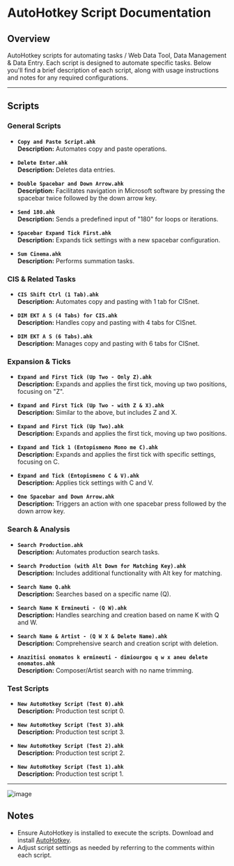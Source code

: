 # AutoHotkey Script Documentation

## Overview

AutoHotkey scripts for automating tasks / Web Data Tool, Data Management & Data Entry. Each script is designed to automate specific tasks. Below you'll find a brief description of each script, along with usage instructions and notes for any required configurations.

---

## Scripts

### General Scripts

- **`Copy and Paste Script.ahk`**  
  **Description:** Automates copy and paste operations.

- **`Delete Enter.ahk`**  
  **Description:** Deletes data entries.

- **`Double Spacebar and Down Arrow.ahk`**  
  **Description:** Facilitates navigation in Microsoft software by pressing the spacebar twice followed by the down arrow key.

- **`Send 180.ahk`**  
  **Description:** Sends a predefined input of "180" for loops or iterations.

- **`Spacebar Expand Tick First.ahk`**  
  **Description:** Expands tick settings with a new spacebar configuration.

- **`Sum Cinema.ahk`**  
  **Description:** Performs summation tasks.

### CIS & Related Tasks

- **`CIS Shift Ctrl (1 Tab).ahk`**  
  **Description:** Automates copy and pasting with 1 tab for CISnet.

- **`DIM EKT A S (4 Tabs) for CIS.ahk`**  
  **Description:** Handles copy and pasting with 4 tabs for CISnet.

- **`DIM EKT A S (6 Tabs).ahk`**  
  **Description:** Manages copy and pasting with 6 tabs for CISnet.

### Expansion & Ticks

- **`Expand and First Tick (Up Two - Only Z).ahk`**  
  **Description:** Expands and applies the first tick, moving up two positions, focusing on "Z".

- **`Expand and First Tick (Up Two - with Z & X).ahk`**  
  **Description:** Similar to the above, but includes Z and X.

- **`Expand and First Tick (Up Two).ahk`**  
  **Description:** Expands and applies the first tick, moving up two positions.

- **`Expand and Tick 1 (Entopismeno Mono me C).ahk`**  
  **Description:** Expands and applies the first tick with specific settings, focusing on C.

- **`Expand and Tick (Entopismeno C & V).ahk`**  
  **Description:** Applies tick settings with C and V.

- **`One Spacebar and Down Arrow.ahk`**  
  **Description:** Triggers an action with one spacebar press followed by the down arrow key.

### Search & Analysis

- **`Search Production.ahk`**  
  **Description:** Automates production search tasks.

- **`Search Production (with Alt Down for Matching Key).ahk`**  
  **Description:** Includes additional functionality with Alt key for matching.

- **`Search Name Q.ahk`**  
  **Description:** Searches based on a specific name (Q).

- **`Search Name K Ermineuti - (Q W).ahk`**  
  **Description:** Handles searching and creation based on name K with Q and W.

- **`Search Name & Artist - (Q W X & Delete Name).ahk`**  
  **Description:** Comprehensive search and creation script with deletion.

- **`Anazitisi onomatos k ermineuti - dimiourgou q w x aneu delete onomatos.ahk`**  
  **Description:** Composer/Artist search with no name trimming.

### Test Scripts

- **`New AutoHotkey Script (Test 0).ahk`**  
  **Description:** Production test script 0.

- **`New AutoHotkey Script (Test 3).ahk`**  
  **Description:** Production test script 3.

- **`New AutoHotkey Script (Test 2).ahk`**  
  **Description:** Production test script 2.

- **`New AutoHotkey Script (Test 1).ahk`**  
  **Description:** Production test script 1.

---

![image](https://www.autohotkey.com/logos/ahk_logo.png)


## Notes

- Ensure AutoHotkey is installed to execute the scripts. Download and install [AutoHotkey](https://www.autohotkey.com/).
- Adjust script settings as needed by referring to the comments within each script.


